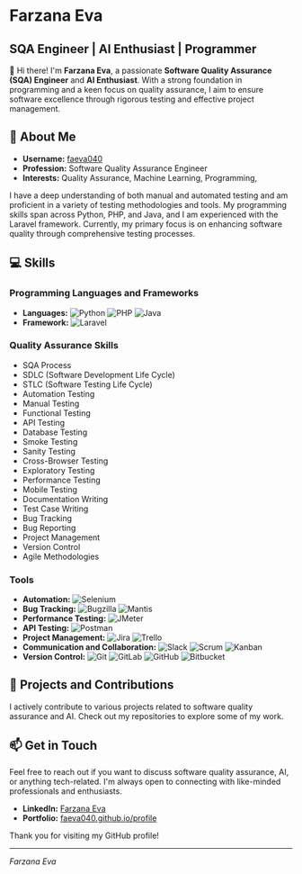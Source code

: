 # Farzana Eva 
## SQA Engineer | AI Enthusiast | Programmer

👋 Hi there! I'm **Farzana Eva**, a passionate **Software Quality Assurance (SQA) Engineer** and **AI Enthusiast**. With a strong foundation in programming and a keen focus on quality assurance, I aim to ensure software excellence through rigorous testing and effective project management.

## 🚀 About Me

- **Username:** [faeva040](https://github.com/faeva040)
- **Profession:** Software Quality Assurance Engineer
- **Interests:** Quality Assurance, Machine Learning, Programming, 

I have a deep understanding of both manual and automated testing and am proficient in a variety of testing methodologies and tools. My programming skills span across Python, PHP, and Java, and I am experienced with the Laravel framework. Currently, my primary focus is on enhancing software quality through comprehensive testing processes.

## 💻 Skills

### Programming Languages and Frameworks
- **Languages:** ![Python](https://img.shields.io/badge/-Python-3776AB?style=flat&logo=python&logoColor=white) ![PHP](https://img.shields.io/badge/-PHP-777BB4?style=flat&logo=php&logoColor=white) ![Java](https://img.shields.io/badge/-Java-007396?style=flat&logo=java&logoColor=white)
- **Framework:** ![Laravel](https://img.shields.io/badge/-Laravel-FF2D20?style=flat&logo=laravel&logoColor=white)

### Quality Assurance Skills
- SQA Process
- SDLC (Software Development Life Cycle)
- STLC (Software Testing Life Cycle)
- Automation Testing
- Manual Testing
- Functional Testing
- API Testing
- Database Testing
- Smoke Testing
- Sanity Testing
- Cross-Browser Testing
- Exploratory Testing
- Performance Testing
- Mobile Testing
- Documentation Writing
- Test Case Writing
- Bug Tracking
- Bug Reporting
- Project Management
- Version Control
- Agile Methodologies

### Tools
- **Automation:** ![Selenium](https://img.shields.io/badge/-Selenium-43B02A?style=flat&logo=selenium&logoColor=white)
- **Bug Tracking:** ![Bugzilla](https://img.shields.io/badge/-Bugzilla-CC0000?style=flat&logo=bugzilla&logoColor=white) ![Mantis](https://img.shields.io/badge/-Mantis-800080?style=flat)
- **Performance Testing:** ![JMeter](https://img.shields.io/badge/-JMeter-D22128?style=flat&logo=apache-jmeter&logoColor=white)
- **API Testing:** ![Postman](https://img.shields.io/badge/-Postman-FF6C37?style=flat&logo=postman&logoColor=white)
- **Project Management:** ![Jira](https://img.shields.io/badge/-Jira-0052CC?style=flat&logo=jira&logoColor=white) ![Trello](https://img.shields.io/badge/-Trello-0052CC?style=flat&logo=trello&logoColor=white)
- **Communication and Collaboration:** ![Slack](https://img.shields.io/badge/-Slack-4A154B?style=flat&logo=slack&logoColor=white) ![Scrum](https://img.shields.io/badge/-Scrum-6DB33F?style=flat) ![Kanban](https://img.shields.io/badge/-Kanban-0079BF?style=flat&logo=trello&logoColor=white)
- **Version Control:** ![Git](https://img.shields.io/badge/-Git-F05032?style=flat&logo=git&logoColor=white) ![GitLab](https://img.shields.io/badge/-GitLab-FC6D26?style=flat&logo=gitlab&logoColor=white) ![GitHub](https://img.shields.io/badge/-GitHub-181717?style=flat&logo=github&logoColor=white) ![Bitbucket](https://img.shields.io/badge/-Bitbucket-0052CC?style=flat&logo=bitbucket&logoColor=white)

## 📂 Projects and Contributions

I actively contribute to various projects related to software quality assurance and AI. Check out my repositories to explore some of my work.

## 📫 Get in Touch

Feel free to reach out if you want to discuss software quality assurance, AI, or anything tech-related. I'm always open to connecting with like-minded professionals and enthusiasts.

- **LinkedIn:** [Farzana Eva](https://www.linkedin.com/in/farzana-eva-ab4185228/)
- **Portfolio:** [faeva040.github.io/profile](https://faeva040.github.io/profile/)

Thank you for visiting my GitHub profile!

---

*Farzana Eva*
